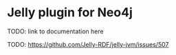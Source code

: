 # Jelly plugin for Neo4j

TODO: link to documentation here

TODO: https://github.com/Jelly-RDF/jelly-jvm/issues/507
